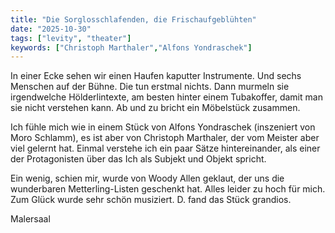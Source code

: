 ```yaml
---
title: "Die Sorglosschlafenden, die Frischaufgeblühten"
date: "2025-10-30"
tags: ["levity", "theater"]
keywords: ["Christoph Marthaler","Alfons Yondraschek"]
---
```

In einer Ecke sehen wir einen Haufen kaputter Instrumente. Und sechs Menschen auf der Bühne. Die tun erstmal nichts. Dann murmeln sie irgendwelche Hölderlintexte, am besten hinter einem Tubakoffer, damit man sie nicht verstehen kann. Ab und zu bricht ein Möbelstück zusammen. 

Ich fühle mich wie in einem Stück von Alfons Yondraschek (inszeniert von Moro Schlamm), es ist aber von Christoph Marthaler, der vom Meister aber viel gelernt hat. Einmal verstehe ich ein paar Sätze hintereinander, als einer der Protagonisten über das Ich als Subjekt und Objekt spricht.

Ein wenig, schien mir, wurde von Woody Allen geklaut, der uns die wunderbaren Metterling-Listen geschenkt hat. Alles leider zu hoch für mich. Zum Glück wurde sehr schön musiziert. D. fand das Stück grandios.

Malersaal